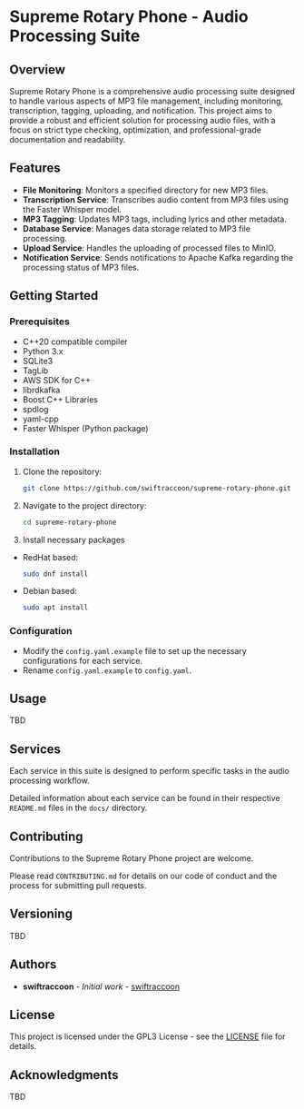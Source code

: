 # Supreme Rotary Phone - Audio Processing Suite

## Overview
Supreme Rotary Phone is a comprehensive audio processing suite designed to handle various aspects of MP3 file management, including monitoring, transcription, tagging, uploading, and notification. This project aims to provide a robust and efficient solution for processing audio files, with a focus on strict type checking, optimization, and professional-grade documentation and readability.

## Features
- **File Monitoring**: Monitors a specified directory for new MP3 files.
- **Transcription Service**: Transcribes audio content from MP3 files using the Faster Whisper model.
- **MP3 Tagging**: Updates MP3 tags, including lyrics and other metadata.
- **Database Service**: Manages data storage related to MP3 file processing.
- **Upload Service**: Handles the uploading of processed files to MinIO.
- **Notification Service**: Sends notifications to Apache Kafka regarding the processing status of MP3 files.

## Getting Started

### Prerequisites
- C++20 compatible compiler
- Python 3.x
- SQLite3
- TagLib
- AWS SDK for C++
- librdkafka
- Boost C++ Libraries
- spdlog
- yaml-cpp
- Faster Whisper (Python package)

### Installation
1. Clone the repository:
   ```bash
   git clone https://github.com/swiftraccoon/supreme-rotary-phone.git
   ```
2. Navigate to the project directory:
   ```bash
   cd supreme-rotary-phone
   ```
3. Install necessary packages
- RedHat based:
   ```bash
   sudo dnf install 
   ```
- Debian based:
   ```bash
   sudo apt install
   ```

### Configuration
- Modify the `config.yaml.example` file to set up the necessary configurations for each service.
- Rename `config.yaml.example` to `config.yaml`.

## Usage
TBD

## Services
Each service in this suite is designed to perform specific tasks in the audio processing workflow. 

Detailed information about each service can be found in their respective `README.md` files in the `docs/` directory.

## Contributing
Contributions to the Supreme Rotary Phone project are welcome. 

Please read `CONTRIBUTING.md` for details on our code of conduct and the process for submitting pull requests.

## Versioning
TBD

## Authors
- **swiftraccoon** - *Initial work* - [swiftraccoon](https://github.com/swiftraccoon)

## License
This project is licensed under the GPL3 License - see the [LICENSE](LICENSE) file for details.

## Acknowledgments
TBD

